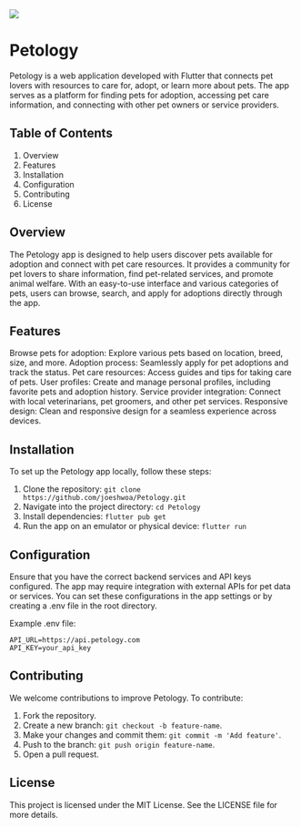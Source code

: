 <img src="https://skillicons.dev/icons?i=flutter,dart" />
<br>

# Petology
Petology is a web application developed with Flutter that connects pet lovers with resources to care for, adopt, or learn more about pets. The app serves as a platform for finding pets for adoption, accessing pet care information, and connecting with other pet owners or service providers.

## Table of Contents
1. Overview
2. Features
3. Installation
4. Configuration
5. Contributing
6. License
   
## Overview
The Petology app is designed to help users discover pets available for adoption and connect with pet care resources. It provides a community for pet lovers to share information, find pet-related services, and promote animal welfare. With an easy-to-use interface and various categories of pets, users can browse, search, and apply for adoptions directly through the app.

## Features
Browse pets for adoption: Explore various pets based on location, breed, size, and more.
Adoption process: Seamlessly apply for pet adoptions and track the status.
Pet care resources: Access guides and tips for taking care of pets.
User profiles: Create and manage personal profiles, including favorite pets and adoption history.
Service provider integration: Connect with local veterinarians, pet groomers, and other pet services.
Responsive design: Clean and responsive design for a seamless experience across devices.

## Installation
To set up the Petology app locally, follow these steps:

1. Clone the repository: ```git clone https://github.com/joeshwoa/Petology.git```
2. Navigate into the project directory: ```cd Petology```
3. Install dependencies: ```flutter pub get```
4. Run the app on an emulator or physical device: ```flutter run```
   
## Configuration
Ensure that you have the correct backend services and API keys configured. The app may require integration with external APIs for pet data or services. You can set these configurations in the app settings or by creating a .env file in the root directory.

Example .env file:
````
API_URL=https://api.petology.com
API_KEY=your_api_key
````

## Contributing
We welcome contributions to improve Petology. To contribute:

1. Fork the repository.
2. Create a new branch: ```git checkout -b feature-name```.
3. Make your changes and commit them: ```git commit -m 'Add feature'```.
4. Push to the branch: ```git push origin feature-name```.
5. Open a pull request.
   
## License
This project is licensed under the MIT License. See the LICENSE file for more details.
